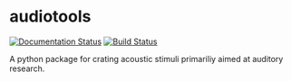 # audiotools

[![Documentation Status](https://readthedocs.org/projects/audiotools/badge/?version=latest)](https://audiotools.readthedocs.io/en/latest/?badge=latest)
[![Build Status](https://travis-ci.com/Jencke/audiotools.svg?branch=develop)](https://travis-ci.com/Jencke/audiotools)

A python package for crating acoustic stimuli primariliy aimed at
auditory research.
